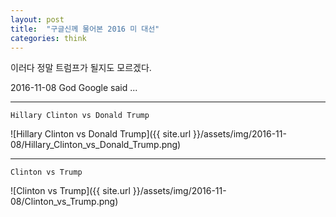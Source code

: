 ```yaml
---
layout: post
title:  "구글신께 물어본 2016 미 대선"
categories: think
---
```


이러다 정말 트럼프가 될지도 모르겠다.

2016-11-08 God Google said ... 

***


```
Hillary Clinton vs Donald Trump
```

![Hillary Clinton vs Donald Trump]({{ site.url }}/assets/img/2016-11-08/Hillary_Clinton_vs_Donald_Trump.png)

***

```
Clinton vs Trump
```

![Clinton vs Trump]({{ site.url }}/assets/img/2016-11-08/Clinton_vs_Trump.png)